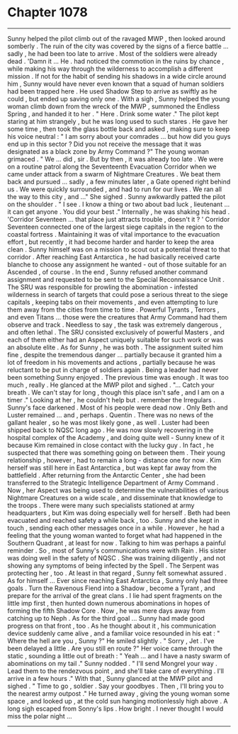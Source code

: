 
# Chapter 1078


---

Sunny helped the pilot climb out of the ravaged MWP , then looked around somberly . The ruin of the city was covered by the signs of a fierce battle ... sadly , he had been too late to arrive . Most of the soldiers were already dead .
'Damn it ...
He . had noticed the commotion in the ruins by chance , while making his way through the wilderness to accomplish a different mission . If not for the habit of sending his shadows in a wide circle around him , Sunny would have never even known that a squad of human soldiers had been trapped here . He used Shadow Step to arrive as swiftly as he could , but ended up saving only one .
With a sigh , Sunny helped the young woman climb down from the wreck of the MWP , summoned the Endless Spring , and handed it to her .
" Here . Drink some water ."
The pilot kept staring at him strangely , but he was long used to such stares . He gave her some time , then took the glass bottle back and asked , making sure to keep his voice neutral :
" I am sorry about your comrades ... but how did you guys end up in this sector ? Did you not receive the message that it was designated as a black zone by Army Command ?"
The young woman grimaced .
" We ... did , sir . But by then , it was already too late . We were on a routine patrol along the Seventeenth Evacuation Corridor when we came under attack from a swarm of Nightmare Creatures . We beat them back and pursued ... sadly , a few minutes later , a Gate opened right behind us . We were quickly surrounded , and had to run for our lives . We ran all the way to this city , and ..."
She sighed .
Sunny awkwardly patted the pilot on the shoulder .
" I see . I know a thing or two about bad luck , lieutenant ... it can get anyone . You did your best ."
Internally , he was shaking his head .
'Corridor Seventeen ... that place just attracts trouble , doesn't it ? '
Corridor Seventeen connected one of the largest siege capitals in the region to the coastal fortress . Maintaining it was of vital importance to the evacuation effort , but recently , it had become harder and harder to keep the area clean .
Sunny himself was on a mission to scout out a potential threat to that corridor .
After reaching East Antarctica , he had basically received carte blanche to choose any assignment he wanted - out of those suitable for an Ascended , of course . In the end , Sunny refused another command assignment and requested to be sent to the Special Reconnaissance Unit .
The SRU was responsible for prowling the abomination - infested wilderness in search of targets that could pose a serious threat to the siege capitals , keeping tabs on their movements , and even attempting to lure them away from the cities from time to time . Powerful Tyrants , Terrors , and even Titans ... those were the creatures that Army Command had them observe and track .
Needless to say , the task was extremely dangerous , and often lethal . The SRU consisted exclusively of powerful Masters , and each of them either had an Aspect uniquely suitable for such work or was an absolute elite .
As for Sunny , he was both . The assignment suited him fine , despite the tremendous danger ... partially because it granted him a lot of freedom in his movements and actions , partially because he was reluctant to be put in charge of soldiers again .
Being a leader had never been something Sunny enjoyed . The previous time was enough .
It was too much , really .
He glanced at the MWP pilot and sighed .
"... Catch your breath . We can't stay for long , though this place isn't safe , and I am on a timer ." Looking at her , he couldn't help but . remember the Irregulars . Sunny's face darkened .
Most of his people were dead now . Only Beth and Luster remained ... and , perhaps . Quentin . There was no news of the gallant healer , so he was most likely gone , as well .
Luster had been shipped back to NQSC long ago . He was now slowly recovering in the hospital complex of the Academy , and doing quite well - Sunny knew of it because Kim remained in close contact with the lucky guy . In fact , he suspected that there was something going on between them .
Their young relationship , however , had to remain a long - distance one for now . Kim herself was still here in East Antarctica , but was kept far away from the battlefield . After returning from the Antarctic Center , she had been transferred to the Strategic Intelligence Department of Army Command . Now , her Aspect was being used to determine the vulnerabilities of various Nightmare Creatures on a wide scale , and disseminate that knowledge to the troops .
There were many such specialists stationed at army headquarters , but Kim was doing especially well for herself .
Beth had been evacuated and reached safety a while back , too . Sunny and she kept in touch , sending each other messages once in a while . However , he had a feeling that the young woman wanted to forget what had happened in the Southern Quadrant , at least for now . Talking to him was perhaps a painful reminder .
So , most of Sunny's communications were with Rain . His sister was doing well in the safety of NQSC . She was training diligently , and not showing any symptoms of being infected by the Spell . The Serpent was protecting her , too . At least in that regard , Sunny felt somewhat assured .
As for himself ...
Ever since reaching East Antarctica , Sunny only had three goals . Turn the Ravenous Fiend into a Shadow , become a Tyrant , and prepare for the arrival of the great clans . I lie had spent fragments on the little imp first , then hunted down numerous abominations in hopes of forming the fifth Shadow Core . Now , he was mere days away from catching up to Neph . As for the third goal ... Sunny had made good progress on that front , too .
As he thought about it , his communication device suddenly came alive , and a familiar voice resounded in his eat :
" Where the hell are you , Sunny ?"
He smiled slightly .
" Sorry , Jet . I've been delayed a little . Are you still en route ?"
Her voice came through the static , sounding a little out of breath :
" Yeah ... and I have a nasty swarm of abominations on my tail ."
Sunny nodded .
" I'll send Mongrel your way . Lead them to the rendezvous point , and she'll take care of everything . I'll arrive in a few hours ."
With that , Sunny glanced at the MWP pilot and sighed .
" Time to go , soldier . Say your goodbyes . Then , I'll bring you to the nearest army outpost ."
He turned away , giving the young woman some space , and looked up , at the cold sun hanging motionlessly high above .
A long sigh escaped from Sonny's lips .
How bright . I never thought I would miss the polar night ...

---

